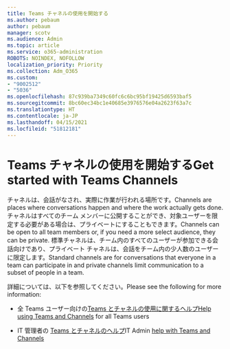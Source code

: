 ```yaml
---
title: Teams チャネルの使用を開始する
ms.author: pebaum
author: pebaum
manager: scotv
ms.audience: Admin
ms.topic: article
ms.service: o365-administration
ROBOTS: NOINDEX, NOFOLLOW
localization_priority: Priority
ms.collection: Adm_O365
ms.custom:
- "9002512"
- "5036"
ms.openlocfilehash: 87c939ba7349c60fc6c6bc95bf19425d6593baf5
ms.sourcegitcommit: 8bc60ec34bc1e40685e3976576e04a2623f63a7c
ms.translationtype: HT
ms.contentlocale: ja-JP
ms.lasthandoff: 04/15/2021
ms.locfileid: "51812181"
---
```

# <a name="get-started-with-teams-channels"></a><span data-ttu-id="25a6f-102">Teams チャネルの使用を開始する</span><span class="sxs-lookup"><span data-stu-id="25a6f-102">Get started with Teams Channels</span></span>

<span data-ttu-id="25a6f-103">チャネルは、会話がなされ、実際に作業が行われる場所です。</span><span class="sxs-lookup"><span data-stu-id="25a6f-103">Channels are places where conversations happen and where the work actually gets done.</span></span> <span data-ttu-id="25a6f-104">チャネルはすべてのチーム メンバーに公開することができ、対象ユーザーを限定する必要がある場合は、プライベートにすることもできます。</span><span class="sxs-lookup"><span data-stu-id="25a6f-104">Channels can be open to all team members or, if you need a more select audience, they can be private.</span></span> <span data-ttu-id="25a6f-105">標準チャネルは、チーム内のすべてのユーザーが参加できる会話向けであり、プライベート チャネルは、会話をチーム内の少人数のユーザーに限定します。</span><span class="sxs-lookup"><span data-stu-id="25a6f-105">Standard channels are for conversations that everyone in a team can participate in and private channels limit communication to a subset of people in a team.</span></span>

<span data-ttu-id="25a6f-106">詳細については、以下を参照してください。</span><span class="sxs-lookup"><span data-stu-id="25a6f-106">Please see the following for more information:</span></span>

- <span data-ttu-id="25a6f-107">全 Teams ユーザー向けの[Teams とチャネルの使用に関するヘルプ](https://support.office.com/article/teams-and-channels-df38ae23-8f85-46d3-b071-cb11b9de5499)</span><span class="sxs-lookup"><span data-stu-id="25a6f-107">[Help using Teams and Channels](https://support.office.com/article/teams-and-channels-df38ae23-8f85-46d3-b071-cb11b9de5499) for all Teams users</span></span>

- <span data-ttu-id="25a6f-108">IT 管理者の [Teams とチャネルのヘルプ](https://docs.microsoft.com/microsoftteams/teams-channels-overview)</span><span class="sxs-lookup"><span data-stu-id="25a6f-108">IT Admin [help with Teams and Channels](https://docs.microsoft.com/microsoftteams/teams-channels-overview)</span></span> 
